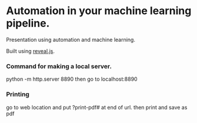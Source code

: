 # Automation in your machine learning pipeline.
Presentation using automation and machine learning.

Built using [reveal.js](https://github.com/hakimel/reveal.js).

### Command for making a local server.
python -m http.server 8890
then go to localhost:8890

### Printing
go to web location and put ?print-pdf# at end of url.
then print and save as pdf
